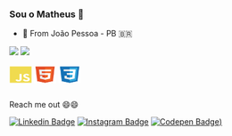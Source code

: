 ### Sou o Matheus 🤙
- 📍 From João Pessoa - PB 🇧🇷
<div>
 <img height="180em" src="https://github-readme-stats.vercel.app/api?username=matheusjp201&show_icons=true&theme=gruvbox&include_all_commits=true&count_private=true"/>
 <img height="180em" src="https://github-readme-stats.vercel.app/api/top-langs/?username=matheusjp201&layout=compact&langs_count=8&theme=gruvbox"/>
</div>
<div style="display: inline_block"><br>
  <img align="center" alt="Matheus-Js" height="30" width="40" src="https://raw.githubusercontent.com/devicons/devicon/master/icons/javascript/javascript-plain.svg">
  <img align="center" alt="Matheus-HTML" height="30" width="40" src="https://raw.githubusercontent.com/devicons/devicon/master/icons/html5/html5-original.svg">
  <img align="center" alt="Matheus-CSS" height="30" width="40" src="https://raw.githubusercontent.com/devicons/devicon/master/icons/css3/css3-original.svg">
</div>

  ##

Reach me out 😄😄

 [![Linkedin Badge](https://img.shields.io/badge/-LinkedIn-blue?style=flat-square&logo=Linkedin&logoColor=white&link=https://www.linkedin.com/in/matheus-diniz-83751b140/)](https://www.linkedin.com/in/matheus-diniz-83751b140/) [![Instagram Badge](https://img.shields.io/badge/-Instagram-red?style=flat-square&logo=Instagram&logoColor=white&link=https://www.instagram.com/matheusddiiniz/)](https://www.instagram.com/matheusddiiniz/) [![Codepen Badge](https://img.shields.io/badge/-Codepen-black?style=flat-square&logo=Codepen&logoColor=white&link=[https://codepen.io/matheusjp201))](https://codepen.io/matheusjp201)

<!--
**matheusjp201/matheusjp201** is a ✨ _special_ ✨ repository because its `README.md` (this file) appears on your GitHub profile.

Here are some ideas to get you started:

- 🔭 I’m currently working on ...
- 🌱 I’m currently learning ...
- 👯 I’m looking to collaborate on ...
- 🤔 I’m looking for help with ...
- 💬 Ask me about ...
- 📫 How to reach me: ...
- 😄 Pronouns: ...
- ⚡ Fun fact: ...
-->
